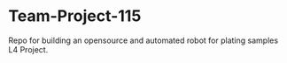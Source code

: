 # Team-Project-115
Repo for building an opensource and automated robot for plating samples L4 Project.
